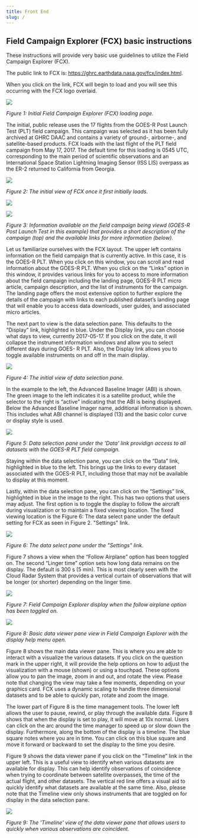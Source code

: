 ```yaml
---
title: Front End
slug: /
---
```


## Field Campaign Explorer (FCX) basic instructions

These instructions will provide very basic use guidelines to utilize the Field Campaign Explorer (FCX).

The public link to FCX is: https://ghrc.earthdata.nasa.gov/fcx/index.html.

When you click on the link, FCX will begin to load and you will see this occurring with the FCX logo overlaid.

<img
  src="/img/frontend/fcx-overview-homepage.png"
/>

*Figure 1: Initial Field Campaign Explorer (FCX) loading page.*

The initial, public release uses the 17 flights from the GOES-R Post Launch Test (PLT) field campaign. This
campaign was selected as it has been fully archived at GHRC DAAC and contains a variety of ground-,
airborne-, and satellite-based products. FCX loads with the last flight of the PLT field campaign from May 17,
2017. The default time for this loading is 0545 UTC, corresponding to the main period of scientific observations
and an International Space Station Lightning Imaging Sensor (ISS LIS) overpass as the ER-2 returned to
California from Georgia.


<img
  src="/img/frontend/fcx-initial-load.png"
/>

*Figure 2: The initial view of FCX once it first initially loads.*


<div
  className="side-by-side"
>

<div
  className='first'
>

  <img
    src="/img/frontend/GOES-R-A.png"
  /> 

  <img
    src="/img/frontend/GOES-R-B.png"
  /> 

  *Figure 3: Information available on the field campaign being viewd (GOES-R Post Launch Test in this example) that provides a short description of the campaign (top) and the available links for more information (below).*

</div>

  <div
    className='second'
  >
  <p>
  Let us familiarize ourselves with the FCX layout. The upper left contains information on the field campaign that is currently active. In this case, it is the GOES-R PLT. When you click on this window, you can scroll and read information about the GOES-R PLT. When you click on the “Links” option in this window, it provides various links for you to access to more information about the field campaign including the landing page, GOES-R PLT micro article, campaign description, and the list of instruments for the campaign. The landing page offers the most extensive option to further explore the details of the campaign with links to each published dataset’s landing page that will enable you to access data downloads, user guides, and associated micro articles.

  </p>

<div
  className="side-by-side"
>

<div
  className='first'
>

<p>
The next part to view is the data selection pane. This defaults to the “Display” link, highlighted in blue. Under the Display link, you can choose what days to view, currently 2017-05-17. If you click on the date, it will collapse the instrument information windows  and allow you to select different days during GOES- R PLT. Also, the Display link allows you to toggle  available instruments on and off in the main display.
</p>

</div>

<div
  className='second'
>

  <img
    src="/img/frontend/data-selection-pane-initial.png"
  />  

  *Figure 4: The initial view of data selection pane.*

</div>

</div>

  
</div>

</div>

In the example to the left, the Advanced Baseline Imager (ABI) is shown. The green image to the left indicates it is a satellite product, while the selector to the right is “active” indicating that the ABI is being displayed. Below the Advanced Baseline Imager name, additional information is shown. This includes what ABI channel is displayed (13) and the basic color curve or display style is used.


<div
  className="side-by-side"
>

<div
  className="first"
>
  <img
  src="/img/frontend/GOES-R-Data-Selection-Pane.png"
  />

  *Figure 5: Data selection pane under
  the 'Data' link providign access to all
  datasets with the GOES-R PLT field
  campaign.*
  </div>

<div
  className="second"
>
<p>
Staying within the data selection pane, you can click on the “Data” link,
highlighted in blue to the left. This brings up the links to every dataset associated
with the GOES-R PLT, including those that may not be available to display at
this moment.
</p>

<div
className="side-by-side"
>

<div
  className="first"
>
  <p>
  Lastly, within the data selection pane, you can click on the “Settings” link, highlighted in blue in the image to the right. This has two options that users may adjust. The first option is to toggle the display to follow the aircraft during visualization or to maintain a fixed viewing location. The fixed viewing location is the Figure 6: The data select pane under the default setting for FCX as seen in Figure 2. "Settings" link.
  </p>
</div>

<div
  className="second"
>
<img
  src="/img/frontend/GOES-R-Settings.png"
/>

*Figure 6: The data select pane under the "Settings" link.*
</div>

</div>

  
</div>

<p>
Figure 7 shows a view when the “Follow Airplane” option has been toggled on. The second “Linger time” option sets how long data remains on the display. The default is 300 s (5 min). This is most clearly seen with the Cloud Radar System that provides a vertical curtain of observations that will be longer (or shorter) depending on the linger time.
</p>

</div>


<img
  src='/img/frontend/FCX-follow-airplane-option.png'
/>

*Figure 7: Field Campaign Explorer display when the follow airplane option has been toggled on.*


<img
  src='/img/frontend/FCX-basic-data-view-pane.png'
/>

*Figure 8: Basic data viewer pane view in Field Campaign Explorer with the display help menu open.*

<p>
Figure 8 shows the main data viewer pane. This is where you are able to interact with a visualize the various datasets. If you click on the question mark in the upper right, it will provide the help options on how to adjust the visualization with a mouse (shown) or using a touchpad. These options allow you to pan the image, zoom in and out, and rotate the view. Please note that changing the view may take a few moments, depending on your graphics card. FCX uses a dynamic scaling to handle three dimensional datasets and to be able to quickly pan, rotate and zoom the image.
</p>

<p>
The lower part of Figure 8 is the time management tools. The lower left allows the user to pause, rewind, or play through the available data. Figure 8 shows that when the display is set to play, it will move at 10x normal. Users can click on the arc around the time manager to speed up or slow down the display. Furthermore, along the bottom of the display is a timeline. The blue square notes where you are in time. You can click on this blue square and move it forward or backward to set the display to the time you desire. 
</p>

<p>
Figure 9 shows the data viewer pane if you click on the “Timeline” link in the upper left. This is a useful view to identify when various datasets are available for display. This can help identify observations of coincidence when trying to coordinate between satellite overpasses, the time of the actual flight, and other datasets. The vertical red line offers a visual aid to quickly identify what datasets are available at the same time. Also, please note that the Timeline view only shows instruments that are toggled on for display in the data selection pane.
</p>

<img
  src='/img/frontend/FCX-timeline-view.png'
/>

*Figure 9: The 'Timeline' view of the data viewer pane that allows users to quickly when various observations are coincident.*
